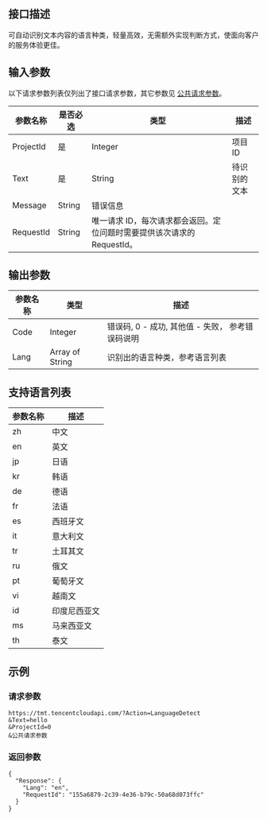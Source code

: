## 接口描述
可自动识别文本内容的语言种类，轻量高效，无需额外实现判断方式，使面向客户的服务体验更佳。

##  输入参数
以下请求参数列表仅列出了接口请求参数，其它参数见 [公共请求参数](https://cloud.tencent.com/document/api/213/11650)。

| 参数名称 | 是否必选 | 类型 | 描述 |
|---------|---------|---------|---------|
| ProjectId | 是 | Integer | 项目 ID |
| Text | 是 | String | 待识别的文本 |
| Message | String | 错误信息 |
| RequestId | String | 唯一请求 ID，每次请求都会返回。定位问题时需要提供该次请求的 RequestId。 |

## 输出参数

| 参数名称 | 类型 | 描述 |
|---------|---------|---------|
| Code | Integer | 错误码, 0 - 成功, 其他值 - 失败， 参考错误码说明 |
| Lang | Array of String | 识别出的语言种类，参考语言列表 |

## 支持语言列表
| 参数名称 | 描述 |
| -----| ----- |
| zh | 中文 | 
| en | 英文 |
| jp | 日语 |
| kr | 韩语 |
| de | 德语 | 
| fr | 法语 |
| es | 西班牙文 |
| it | 意大利文 |
| tr | 土耳其文 |
| ru | 俄文 | 
| pt | 葡萄牙文 | 
| vi | 越南文 | 
| id | 印度尼西亚文 | 
| ms | 马来西亚文 | 
| th | 泰文 |

## 示例
### 请求参数

```
https://tmt.tencentcloudapi.com/?Action=LanguageDetect
&Text=hello
&ProjectId=0
&公共请求参数
```
### 返回参数

```
{
  "Response": {
    "Lang": "en",
    "RequestId": "155a6879-2c39-4e36-b79c-50a68d073ffc"
  }
}
```
